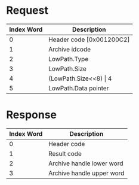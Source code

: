 # Request

| Index Word | Description                |
|------------|----------------------------|
| 0          | Header code \[0x001200C2\] |
| 1          | Archive idcode             |
| 2          | LowPath.Type               |
| 3          | LowPath.Size               |
| 4          | (LowPath.Size\<\<8) \| 4   |
| 5          | LowPath.Data pointer       |

# Response

| Index Word | Description               |
|------------|---------------------------|
| 0          | Header code               |
| 1          | Result code               |
| 2          | Archive handle lower word |
| 3          | Archive handle upper word |
